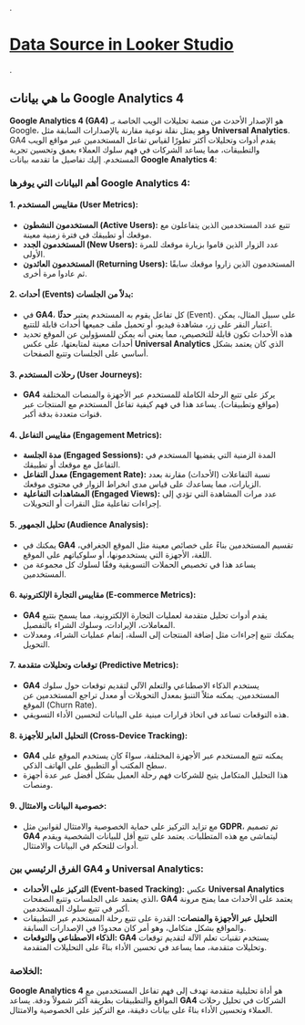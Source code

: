 .


# [Data Source in Looker Studio](https://learn.udacity.com/paid-courses/cd13725/lessons/281a7374-e9c0-4f80-b6f5-eba5be52dbea/concepts/281a7374-e9c0-4f80-b6f5-eba5be52dbea-project-rubric?program_version=construction&program_locale=en-us&lesson_tab=lesson)

.
## ما هي بيانات Google Analytics 4
**Google Analytics 4 (GA4)** هو الإصدار الأحدث من منصة تحليلات الويب الخاصة بـ Google، وهو يمثل نقلة نوعية مقارنة بالإصدارات السابقة مثل **Universal Analytics**. GA4 يقدم أدوات وتحليلات أكثر تطورًا لقياس تفاعل المستخدمين عبر مواقع الويب والتطبيقات، مما يساعد الشركات في فهم سلوك العملاء بعمق وتحسين تجربة المستخدم. إليك تفاصيل ما تقدمه بيانات **Google Analytics 4**:

### أهم البيانات التي يوفرها **Google Analytics 4**:

#### 1. **مقاييس المستخدم (User Metrics):**
   - **المستخدمون النشطون (Active Users):** تتبع عدد المستخدمين الذين يتفاعلون مع موقعك أو تطبيقك في فترة زمنية معينة.
   - **المستخدمون الجدد (New Users):** عدد الزوار الذين قاموا بزيارة موقعك للمرة الأولى.
   - **المستخدمون العائدون (Returning Users):** المستخدمون الذين زاروا موقعك سابقًا ثم عادوا مرة أخرى.

#### 2. **أحداث (Events) بدلاً من الجلسات:**
   - في **GA4**، كل تفاعل يقوم به المستخدم يعتبر **حدثًا** (Event). على سبيل المثال، يمكن اعتبار النقر على زر، مشاهدة فيديو، أو تحميل ملف جميعها أحداث قابلة للتتبع.
   - هذه الأحداث تكون قابلة للتخصيص، مما يعني أنه يمكن للمسؤولين عن الموقع تحديد أحداث معينة لمتابعتها، على عكس **Universal Analytics** الذي كان يعتمد بشكل أساسي على الجلسات وتتبع الصفحات.

#### 3. **رحلات المستخدم (User Journeys):**
   - **GA4** يركز على تتبع الرحلة الكاملة للمستخدم عبر الأجهزة والمنصات المختلفة (مواقع وتطبيقات). يساعد هذا في فهم كيفية تفاعل المستخدم مع المنتجات عبر قنوات متعددة بدقة أكبر.

#### 4. **مقاييس التفاعل (Engagement Metrics):**
   - **مدة الجلسة (Engaged Sessions):** المدة الزمنية التي يقضيها المستخدم في التفاعل مع موقعك أو تطبيقك.
   - **معدل التفاعل (Engagement Rate):** نسبة التفاعلات (الأحداث) مقارنة بعدد الزيارات، مما يساعدك على قياس مدى انخراط الزوار في محتوى موقعك.
   - **المشاهدات التفاعلية (Engaged Views):** عدد مرات المشاهدة التي تؤدي إلى إجراءات تفاعلية مثل النقرات أو التحويلات.

#### 5. **تحليل الجمهور (Audience Analysis):**
   - يمكنك في **GA4** تقسيم المستخدمين بناءً على خصائص معينة مثل الموقع الجغرافي، اللغة، الأجهزة التي يستخدمونها، أو سلوكياتهم على الموقع.
   - يساعد هذا في تخصيص الحملات التسويقية وفقًا لسلوك كل مجموعة من المستخدمين.

#### 6. **مقاييس التجارة الإلكترونية (E-commerce Metrics):**
   - **GA4** يقدم أدوات تحليل متقدمة لعمليات التجارة الإلكترونية، مما يسمح بتتبع المعاملات، الإيرادات، وسلوك الشراء بالتفصيل.
   - يمكنك تتبع إجراءات مثل إضافة المنتجات إلى السلة، إتمام عمليات الشراء، ومعدلات التحويل.

#### 7. **توقعات وتحليلات متقدمة (Predictive Metrics):**
   - **GA4** يستخدم الذكاء الاصطناعي والتعلم الآلي لتقديم توقعات حول سلوك المستخدمين. يمكنه مثلاً التنبؤ بمعدل التحويلات أو معدل تراجع المستخدمين عن الموقع (Churn Rate).
   - هذه التوقعات تساعد في اتخاذ قرارات مبنية على البيانات لتحسين الأداء التسويقي.

#### 8. **التحليل العابر للأجهزة (Cross-Device Tracking):**
   - **GA4** يمكنه تتبع المستخدم عبر الأجهزة المختلفة، سواءً كان يستخدم الموقع على سطح المكتب أو التطبيق على الهاتف الذكي. 
   - هذا التحليل المتكامل يتيح للشركات فهم رحلة العميل بشكل أفضل عبر عدة أجهزة ومنصات.

#### 9. **خصوصية البيانات والامتثال:**
   - مع تزايد التركيز على حماية الخصوصية والامتثال لقوانين مثل **GDPR**، تم تصميم **GA4** ليتماشى مع هذه المتطلبات. يعتمد على تتبع أقل للبيانات الشخصية ويقدم أدوات للتحكم في البيانات والامتثال.

### الفرق الرئيسي بين **GA4** و **Universal Analytics**:
- **التركيز على الأحداث (Event-based Tracking):** عكس **Universal Analytics** الذي يعتمد على الجلسات وتتبع الصفحات، **GA4** يعتمد على الأحداث مما يمنح مرونة أكبر في تتبع سلوك المستخدمين.
- **التحليل عبر الأجهزة والمنصات:** القدرة على تتبع رحلة المستخدم عبر التطبيقات والمواقع بشكل متكامل، وهو أمر كان محدودًا في الإصدارات السابقة.
- **الذكاء الاصطناعي والتوقعات:** **GA4** يستخدم تقنيات تعلم الآلة لتقديم توقعات وتحليلات متقدمة، مما يساعد في تحسين الأداء بناءً على التحليلات المتقدمة.

### الخلاصة:
**Google Analytics 4** هو أداة تحليلية متقدمة تهدف إلى فهم تفاعل المستخدمين مع المواقع والتطبيقات بطريقة أكثر شمولاً ودقة. يساعد **GA4** الشركات في تحليل رحلات العملاء وتحسين الأداء بناءً على بيانات دقيقة، مع التركيز على الخصوصية والامتثال.
